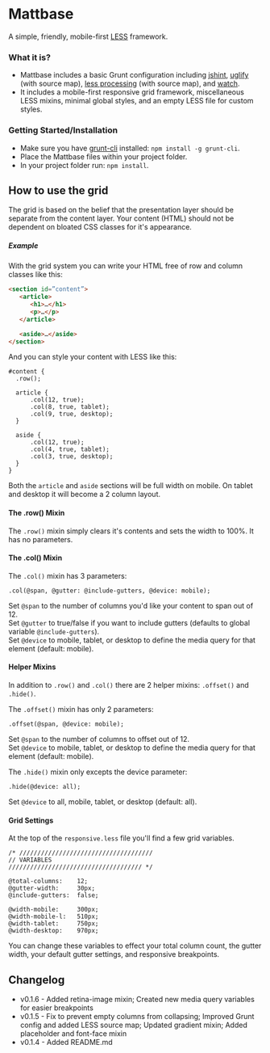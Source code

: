 # Mattbase

A simple, friendly, mobile-first [LESS](http://lesscss.org/) framework.

### What it is?
- Mattbase includes a basic Grunt configuration including [jshint](https://github.com/gruntjs/grunt-contrib-jshint), [uglify](https://github.com/gruntjs/grunt-contrib-uglify) (with source map), [less processing](https://github.com/gruntjs/grunt-contrib-less) (with source map), and [watch](https://github.com/gruntjs/grunt-contrib-watch).
- It includes a mobile-first responsive grid framework, miscellaneous LESS mixins, minimal global styles, and an empty LESS file for custom styles.

### Getting Started/Installation
- Make sure you have [grunt-cli](http://gruntjs.com/getting-started) installed: `npm install -g grunt-cli`.
- Place the Mattbase files within your project folder.
- In your project folder run: `npm install`.

## How to use the grid
The grid is based on the belief that the presentation layer should be separate from the content layer. Your content (HTML) should not be dependent on bloated CSS classes for it's appearance.


##### Example
With the grid system you can write your HTML free of row and column classes like this:

  ```html
  <section id=”content”>
     <article>
        <h1>…</h1>
        <p>…</p>
     </article>

     <aside>…</aside>
  </section>
  ```

And you can style your content with LESS like this:

  ```less
  #content {
  	.row();

  	article {
  		.col(12, true);
  		.col(8, true, tablet);
  		.col(9, true, desktop);
  	}

  	aside {
  		.col(12, true);
  		.col(4, true, tablet);
  		.col(3, true, desktop);
  	}
  }
  ```

Both the `article` and `aside` sections will be full width on mobile.  On tablet and desktop it will become a 2 column layout.


#### The .row() Mixin
The `.row()` mixin simply clears it's contents and sets the width to 100%. It has no parameters.

#### The .col() Mixin
The `.col()` mixin has 3 parameters:

  ```less
  .col(@span, @gutter: @include-gutters, @device: mobile);
  ```

Set `@span` to the number of columns you'd like your content to span out of 12.  
Set `@gutter` to true/false if you want to include gutters (defaults to global variable `@include-gutters`).  
Set `@device` to mobile, tablet, or desktop to define the media query for that element (default: mobile).


#### Helper Mixins
In addition to `.row()` and `.col()` there are 2 helper mixins: `.offset()` and `.hide()`.

The `.offset()` mixin has only 2 parameters:

  ```less
  .offset(@span, @device: mobile);
  ```
Set `@span` to the number of columns to offset out of 12.  
Set `@device` to mobile, tablet, or desktop to define the media query for that element (default: mobile).  

The `.hide()` mixin only excepts the device parameter:

  ```less
  .hide(@device: all);
  ```

Set `@device` to all, mobile, tablet, or desktop (default: all).


#### Grid Settings
At the top of the `responsive.less` file you'll find a few grid variables.

  ```less
  /* /////////////////////////////////////
  // VARIABLES
  ///////////////////////////////////// */

  @total-columns:    12;
  @gutter-width:     30px;
  @include-gutters:  false;

  @width-mobile:     300px;
  @width-mobile-l:   510px;
  @width-tablet:     750px;
  @width-desktop:    970px;
  ```

You can change these variables to effect your total column count, the gutter width, your default gutter settings, and responsive breakpoints.


## Changelog
- v0.1.6 - Added retina-image mixin; Created new media query variables for easier breakpoints  
- v0.1.5 - Fix to prevent empty columns from collapsing; Improved Grunt config and added LESS source map; Updated gradient mixin; Added placeholder and font-face mixin  
- v0.1.4 - Added README.md